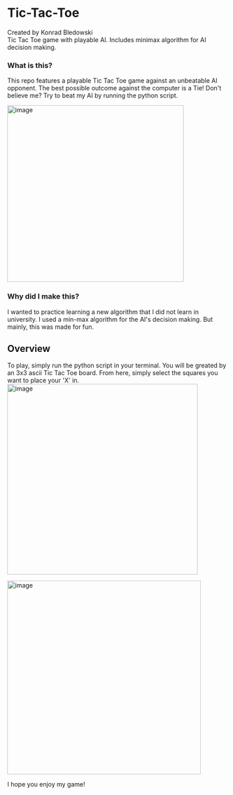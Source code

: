 # Tic-Tac-Toe
Created by Konrad Bledowski  
Tic Tac Toe game with playable AI. Includes minimax algorithm for AI decision making.
### What is this?  
This repo features a playable Tic Tac Toe game against an unbeatable AI opponent. The best possible outcome against the computer is a Tie! Don't believe me? Try to beat my AI by running the python script.

<img width="403" alt="image" src="https://user-images.githubusercontent.com/32736495/195751422-df60080a-0d41-4bb6-ba54-f2dc463756c1.png">

### Why did I make this?
I wanted to practice learning a new algorithm that I did not learn in university. I used a min-max algorithm for the AI's decision making. But mainly, this was made for fun.


## Overview
To play, simply run the python script in your terminal. You will be greated by an 3x3 ascii Tic Tac Toe board. From here, simply select the squares you want to place your 'X' in.
<img width="435" alt="image" src="https://user-images.githubusercontent.com/32736495/195751974-0d18e7d7-4e2c-47b0-86a6-c3da8341c467.png">

<img width="442" alt="image" src="https://user-images.githubusercontent.com/32736495/195752036-0b49ca66-4824-4b3c-9a73-33e88454191a.png">

I hope you enjoy my game!
